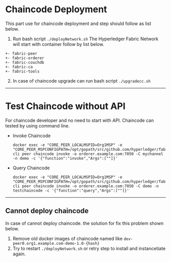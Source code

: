 # Chaincode Deployment
This part use for chaincode deployment and step should follow as list below.

1. Run bash script `./deployNetwork.sh` The Hyperledger Fabric Network will start with container follow by list below. 

```
+- fabric-peer
+- fabric-orderer
+- fabric-couchdb
+- fabric-ca
+- fabric-tools
```

2. In case of chaincode upgrade can run bash script `./upgradecc.sh`

-------------------------------------------------------------
# Test Chaincode without API
For chaincode developer and no need to start with API. Chaincode can tested by using command line.
- Invoke Chaincode
  ```
  docker exec -e "CORE_PEER_LOCALMSPID=Org1MSP" -e "CORE_PEER_MSPCONFIGPATH=/opt/gopath/src/github.com/hyperledger/fabric/peer/crypto/peerOrganizations/org1.example.com/users/Admin@org1.example.com/msp" cli peer chaincode invoke -o orderer.example.com:7050 -C mychannel -n demo -c '{"function":"invoke","Args":[""]}'
  ```
- Query Chaincode
  ```
  docker exec -e "CORE_PEER_LOCALMSPID=Org1MSP" -e "CORE_PEER_MSPCONFIGPATH=/opt/gopath/src/github.com/hyperledger/fabric/peer/crypto/peerOrganizations/org1.example.com/users/Admin@org1.example.com/msp" cli peer chaincode invoke -o orderer.example.com:7050 -C demo -n testchaincode -c '{"function":"query","Args":[""]}'
  ```
------------------------------------------------------
## Cannot deploy chaincode
In case of cannot deploy chaincode. the solution for fix this problem shown below.

1. Remove old docker images of chaincode named like `dev-peer0.org1.example.com-demo-1.0-{hash}`
2. Try to restart `./deployNetwork.sh` or retry step to install and instancetiate again.